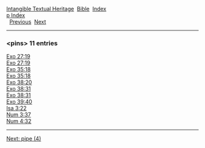 [Intangible Textual Heritage](../../index)  [Bible](../index) 
[Index](index)   
[p Index](_p_)  
  [Previous](c08556)  [Next](c08558) 

------------------------------------------------------------------------

### &lt;pins&gt; 11 entries

[Exo 27:19](../kjv/exo027.htm#019)  
[Exo 27:19](../kjv/exo027.htm#019)  
[Exo 35:18](../kjv/exo035.htm#018)  
[Exo 35:18](../kjv/exo035.htm#018)  
[Exo 38:20](../kjv/exo038.htm#020)  
[Exo 38:31](../kjv/exo038.htm#031)  
[Exo 38:31](../kjv/exo038.htm#031)  
[Exo 39:40](../kjv/exo039.htm#040)  
[Isa 3:22](../kjv/isa003.htm#022)  
[Num 3:37](../kjv/num003.htm#037)  
[Num 4:32](../kjv/num004.htm#032)  

------------------------------------------------------------------------

[Next: pipe (4)](c08558)
